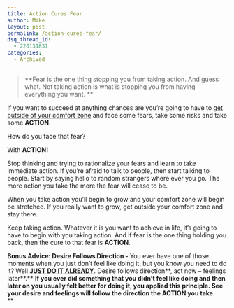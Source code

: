 ```yaml
---
title: Action Cures Fear
author: Mike
layout: post
permalink: /action-cures-fear/
dsq_thread_id:
  - 220131831
categories:
  - Archived
---
```

> **Fear is the one thing stopping you from taking action. And guess what. Not taking action is what is stopping you from having everything you want. ** 

If you want to succeed at anything chances are you’re going to have to [get outside of your comfort zone][1] and face some fears, take some risks and take some **ACTION**.

How do you face that fear?

With **ACTION!**

<!--more-->

Stop thinking and trying to rationalize your fears and learn to take immediate action. If you’re afraid to talk to people, then start talking to people. Start by saying hello to random strangers where ever you go. The more action you take the more the fear will cease to be.

When you take action you’ll begin to grow and your comfort zone will begin be stretched. If you really want to grow, get outside your comfort zone and stay there.

Keep taking action. Whatever it is you want to achieve in life, it’s going to have to begin with you taking action. And if fear is the one thing holding you back, then the cure to that fear is **ACTION**.

**Bonus Advice: Desire Follows Direction -** You ever have one of those moments when you just don&#8217;t feel like doing it, but you know you need to do it? Well [**JUST DO IT ALREADY**][2]. Desire follows direction**, act now &#8211; feelings later**.** **If you ever did something that you didn&#8217;t feel like doing and then later on you usually felt better for doing it, you applied this principle. See your desire and feelings will follow the direction the **ACTION** you take.**  
**

 [1]: http://www.mikekey.com/learning-to-get-outside-your-comfort-zone/
 [2]: http://www.mikekey.com/just-do-it-anyways/